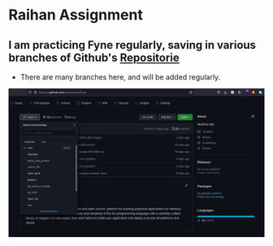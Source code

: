 # Raihan Assignment

## I am practicing Fyne regularly, saving in various branches of Github's [Repositorie](https://github.com/raihaninfo/fyne)

- There are many branches here, and will be added regularly.

![](images/fyne_practice.png)
